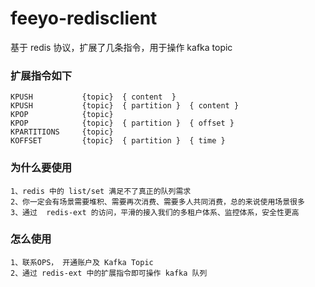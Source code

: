 # feeyo-redisclient

基于 redis 协议，扩展了几条指令，用于操作 kafka topic

###  扩展指令如下
	KPUSH 			{topic}  { content  }
	KPUSH 			{topic}  { partition }  { content }
	KPOP 			{topic}
	KPOP 			{topic}  { partition }  { offset }
	KPARTITIONS 	{topic}	    	 				
	KOFFSET 		{topic}  { partition }  { time }	
	
### 为什么要使用
	1、redis 中的 list/set 满足不了真正的队列需求
	2、你一定会有场景需要堆积、需要再次消费、需要多人共同消费，总的来说使用场景很多
	3、通过  redis-ext 的访问，平滑的接入我们的多租户体系、监控体系，安全性更高

### 怎么使用
	1、联系OPS， 开通账户及 Kafka Topic
	2、通过 redis-ext 中的扩展指令即可操作 kafka 队列
	
	
